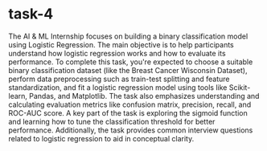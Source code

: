 # task-4
The AI & ML Internship focuses on building a binary classification model using Logistic Regression. The main objective is to help participants understand how logistic regression works and how to evaluate its performance. To complete this task, you're expected to choose a suitable binary classification dataset (like the Breast Cancer Wisconsin Dataset), perform data preprocessing such as train-test splitting and feature standardization, and fit a logistic regression model using tools like Scikit-learn, Pandas, and Matplotlib. The task also emphasizes understanding and calculating evaluation metrics like confusion matrix, precision, recall, and ROC-AUC score. A key part of the task is exploring the sigmoid function and learning how to tune the classification threshold for better performance. Additionally, the task provides common interview questions related to logistic regression to aid in conceptual clarity. 
